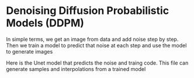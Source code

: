 # Denoising Diffusion Probabilistic Models (DDPM)

In simple terms, we get an image from data and add noise step by step. Then we train a model to predict that noise at each step and use the model to generate images

Here is the Unet model that predicts the noise and traing code. This file can generate samples and interpolations from a trained model